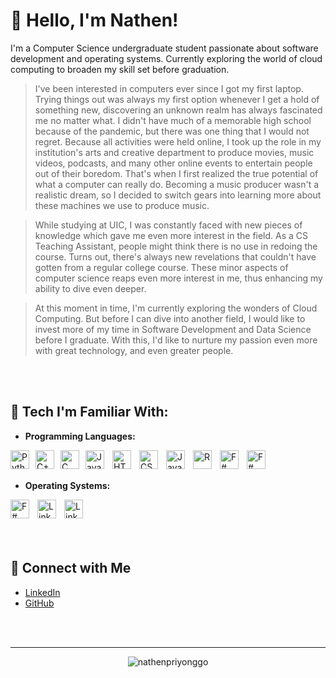 # 👋 Hello, I'm Nathen!

I'm a Computer Science undergraduate student passionate about software development and operating systems. Currently exploring the world of cloud computing to broaden my skill set before graduation.

> I've been interested in computers ever since I got my first laptop. Trying things out was always my first option whenever I get a hold of something new, discovering an unknown realm has always fascinated me no matter what. I didn't have much of a memorable high school because of the pandemic, but there was one thing that I would not regret. Because all activities were held online, I took up the role in my institution's arts and creative department to produce movies, music videos, podcasts, and many other online events to entertain people out of their boredom. That's when I first realized the true potential of what a computer can really do. Becoming a music producer wasn't a realistic dream, so I decided to switch gears into learning more about these machines we use to produce music.

> While studying at UIC, I was constantly faced with new pieces of knowledge which gave me even more interest in the field. As a CS Teaching Assistant, people might think there is no use in redoing the course. Turns out, there's always new revelations that couldn't have gotten from a regular college course. These minor aspects of computer science reaps even more interest in me, thus enhancing my ability to dive even deeper.

> At this moment in time, I'm currently exploring the wonders of Cloud Computing. But before I can dive into another field, I would like to invest more of my time in Software Development and Data Science before I graduate. With this, I'd like to nurture my passion even more with great technology, and even greater people.
<br>
<br>


## 🚀 Tech I'm Familiar With:
- **Programming Languages:** 
<a href="https://en.wikipedia.org/wiki/Python_(programming_language)" target="_blank">
  <img align="left" alt="Python" width="30px" style="margin-right:10px;" src="https://cdn.jsdelivr.net/gh/devicons/devicon/icons/python/python-original.svg" />
</a>
<a href="https://en.wikipedia.org/wiki/C%2B%2B" target="_blank">
  <img align="left" alt="C++" width="30px" style="margin-right:10px;" src="https://cdn.jsdelivr.net/gh/devicons/devicon/icons/cplusplus/cplusplus-original.svg" />
</a>
<a href="https://en.wikipedia.org/wiki/C_(programming_language)" target="_blank">
  <img align="left" alt="C" width="30px" style="margin-right:10px;" src="https://cdn.jsdelivr.net/gh/devicons/devicon@latest/icons/c/c-original.svg" />
</a>
<a href="https://en.wikipedia.org/wiki/Java_(programming_language)" target="_blank">
  <img align="left" alt="Java" width="30px" style="padding-right:10px;" src='https://cdn.jsdelivr.net/gh/devicons/devicon@latest/icons/java/java-original.svg' />
</a>
<a href="https://en.wikipedia.org/wiki/HTML" target="_blank">
  <img align="left" alt="HTML" width="30px" style="padding-right:10px;" src="https://cdn.jsdelivr.net/gh/devicons/devicon/icons/html5/html5-plain.svg" />
</a>
<a href="https://en.wikipedia.org/wiki/CSS" target="_blank">
  <img align="left" alt="CSS" width="30px" style="padding-right:10px;" src="https://cdn.jsdelivr.net/gh/devicons/devicon/icons/css3/css3-plain.svg" />
</a>
<a href="https://en.wikipedia.org/wiki/JavaScript" target="_blank">
  <img align="left" alt="JavaScript" width="30px" style="padding-right:10px;" src="https://cdn.jsdelivr.net/gh/devicons/devicon/icons/javascript/javascript-original.svg" />
</a>
<a href="https://en.wikipedia.org/wiki/R_(programming_language)" target="_blank">
  <img align="left" alt="R" width="30px" style="padding-right:10px;" src="https://cdn.jsdelivr.net/gh/devicons/devicon@latest/icons/r/r-original.svg" />
</a>
<a href="https://en.wikipedia.org/wiki/Visual_Basic_(.NET)" target="_blank">
  <img align="left" alt="F#" width="30px" style="padding-right:10px;" src="https://cdn.jsdelivr.net/gh/devicons/devicon@latest/icons/visualbasic/visualbasic-original.svg" />
</a>
<a href="https://en.wikipedia.org/wiki/F_Sharp_(programming_language)/" target="_blank">
  <img align="left" alt="F#" width="30px" style="padding-right:10px;" src="https://cdn.jsdelivr.net/gh/devicons/devicon@latest/icons/fsharp/fsharp-original.svg" />
</a>



<br>
<br>



- **Operating Systems:**
<a href="https://en.wikipedia.org/wiki/MacOS" target="_blank">
  <img align="left" alt="F#" width="30px" style="padding-right:10px;" src="https://cdn.jsdelivr.net/gh/devicons/devicon@latest/icons/apple/apple-original.svg" />
</a>
<a href="https://en.wikipedia.org/wiki/Microsoft_Windows" target="_blank">
  <img align="left" alt="LinkedIn" width="30px" style="padding-right:10px;" src="https://cdn.jsdelivr.net/gh/devicons/devicon@latest/icons/windows11/windows11-original.svg" />
</a>
<a href="https://en.wikipedia.org/wiki/Linux" target="_blank">
  <img align="left" alt="LinkedIn" width="30px" style="padding-right:10px;" src="https://cdn.jsdelivr.net/gh/devicons/devicon@latest/icons/linux/linux-original.svg" />
</a>


<br>
<br>
<br>
<br>


## 💬 Connect with Me
- <a href="https://www.linkedin.com/in/npriyo" target="_blank">LinkedIn</a>
- <a href="https://github.com/nathenpriyonggo" target="_blank">GitHub</a>



<br>
<br>


---
<p align="center"> <img src="https://komarev.com/ghpvc/?username=nathenpriyonggo&label=Profile%20views&color=0e75b6&style=flat" alt="nathenpriyonggo" /> </p>
